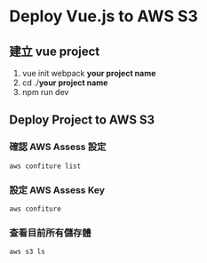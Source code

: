# Deploy Vue.js to AWS S3

## 建立 vue project
1. vue init webpack **your project name**
2. cd ./**your project name**
3. npm run dev

## Deploy Project to AWS S3

### 確認 AWS Assess 設定
`aws confiture list`

### 設定 AWS Assess Key
`aws confiture`

### 查看目前所有儲存體
`aws s3 ls`